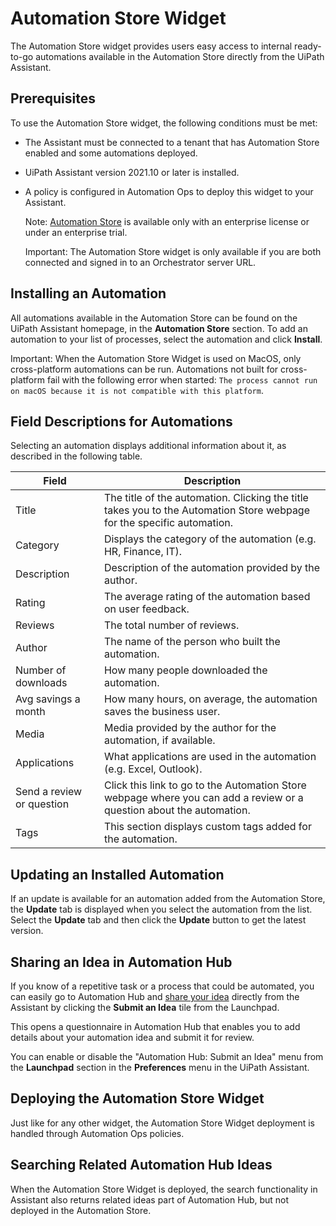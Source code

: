 # Automation Store Widget

The Automation Store widget provides users easy access to internal ready-to-go automations available in the Automation Store
directly from the UiPath Assistant.

## Prerequisites

To use the Automation Store widget, the following conditions must be met:

* The Assistant must be connected to a tenant that has Automation Store enabled and some automations deployed.
* UiPath Assistant version 2021.10 or later is installed.
* A policy is configured in Automation Ops to deploy this widget to your Assistant.

  Note: [Automation Store](/automation-hub/docs/automation-store) is available only with an enterprise license or under an enterprise trial.

  Important: The Automation Store widget is only available if you are both connected and signed in to an Orchestrator server URL.

## Installing an Automation

All automations available in the Automation Store can be found on the UiPath Assistant homepage, in the **Automation Store** section. To add an automation to your list of processes, select the automation and click **Install**.

Important: When the Automation Store Widget is used on MacOS, only cross-platform automations can be run. Automations not built for
cross-platform fail with the following error when started: `The process cannot run on macOS because it is not compatible with this platform`.

## Field Descriptions for Automations

Selecting an automation displays additional information about it, as described in the following table.

| Field | Description |
| --- | --- |
| Title | The title of the automation. Clicking the title takes you to the Automation Store webpage for the specific automation. |
| Category | Displays the category of the automation (e.g. HR, Finance, IT). |
| Description | Description of the automation provided by the author. |
| Rating | The average rating of the automation based on user feedback. |
| Reviews | The total number of reviews. |
| Author | The name of the person who built the automation. |
| Number of downloads | How many people downloaded the automation. |
| Avg savings a month | How many hours, on average, the automation saves the business user. |
| Media | Media provided by the author for the automation, if available. |
| Applications | What applications are used in the automation (e.g. Excel, Outlook). |
| Send a review or question | Click this link to go to the Automation Store webpage where you can add a review or a question about the automation. |
| Tags | This section displays custom tags added for the automation. |

## Updating an Installed Automation

If an update is available for an automation added from the Automation Store, the **Update** tab is displayed when you select the automation from the list. Select the **Update** tab and then click the **Update** button to get the latest version.

## Sharing an Idea in Automation Hub

If you know of a repetitive task or a process that could be automated, you can easily go to Automation Hub and [share your idea](/automation-hub/docs/submit-an-idea) directly from the Assistant by clicking the **Submit an Idea** tile from the Launchpad.

This opens a questionnaire in Automation Hub that enables you to add details about your automation idea and submit it for
review.

You can enable or disable the "Automation Hub: Submit an Idea" menu from the **Launchpad** section in the **Preferences** menu in the UiPath Assistant.

## Deploying the Automation Store Widget

Just like for any other widget, the Automation Store Widget deployment is handled through Automation Ops policies.

## Searching Related Automation Hub Ideas

When the Automation Store Widget is deployed, the search functionality in Assistant also returns related ideas part of Automation
Hub, but not deployed in the Automation Store.